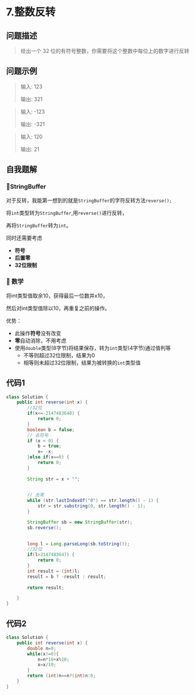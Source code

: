 # 7.整数反转

问题描述
----
> 给出一个 32 位的有符号整数，你需要将这个整数中每位上的数字进行反转

问题示例
----
> 输入: 123
>
> 输出: 321

> 输入: -123
>
> 输出: -321

> 输入: 120
>
> 输出: 21

自我题解
----
### 🦄StringBuffer
对于反转，我能第一想到的就是`StringBuffer`的字符反转方法`reverse();`

将`int`类型转为`StringBuffer`,用`reverse()`进行反转，

再将`StringBuffer`转为`int`。

同时还需要考虑
* **符号**
* **后置零**
* **32位限制**


### 🧚‍ 数学
将int类型值取余10，获得最后一位数并x10，

然后对int类型值除以10，再重复之前的操作。

优势：
* 此操作**符号**没有改变
* **零**自动消除，不用考虑
* 使用`double`类型(8字节)将结果保存，转为`int`类型(4字节)通过值判等
   * 不等则超过32位限制，结果为0
   * 相等则未超过32位限制，结果为被转换的`int`类型值


代码1
----
```java
class Solution {
    public int reverse(int x) {
		//32位
		if(x<=-2147483648) {
			return 0;
		}
		boolean b = false;
		// 去符号
		if (x < 0) {
			b = true;
			x= -x;
		}else if(x==0) {
			return 0;
		}
		
		String str = x + "";
		

		// 去零
		while (str.lastIndexOf("0") == str.length() - 1) {
			str = str.substring(0, str.length() - 1);
		}

		StringBuffer sb = new StringBuffer(str);
		sb.reverse();
	

		long l = Long.parseLong(sb.toString());
		//32位
		if(l>2147483647) {
			return 0;
		}
		int result = (int)l;
		result = b ? -result : result;
		
		return result;

	}
}
```

代码2
----
```java
class Solution {
    public int reverse(int x) {
        double n=0;
        while(x!=0){
            n=n*10+x%10;
            x=x/10;
        }
        return (int)n==n?(int)n:0;
    }
}
```
 
